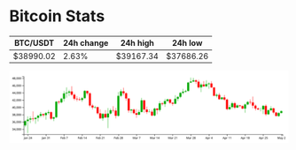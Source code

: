 # Bitcoin Stats

BTC/USDT|24h change|24h high|24h low|
|---|---|---|---|
|$38990.02|2.63%|$39167.34|$37686.26|

<img src="./chart.svg">
